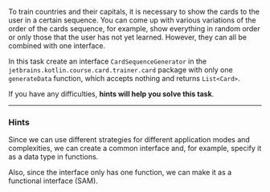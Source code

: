 To train countries and their capitals, it is necessary to show the cards to the user in a certain sequence.
You can come up with various variations of the order of the cards sequence, 
for example, show everything in random order or only those that the user has not yet learned. 
However, they can all be combined with one interface.

In this task create an interface `CardSequenceGenerator` in the `jetbrains.kotlin.course.card.trainer.card` package with only 
one `generateData` function, which accepts nothing and returns `List<Card>`.

If you have any difficulties, **hints will help you solve this task**.

----

### Hints

<div class="hint" title="Why are we creating a common interface?">

Since we can use different strategies for different application modes and complexities, 
we can create a common interface and, for example, specify it as a data type in functions.

Also, since the interface only has one function, we can make it as a functional interface (SAM).
</div>
